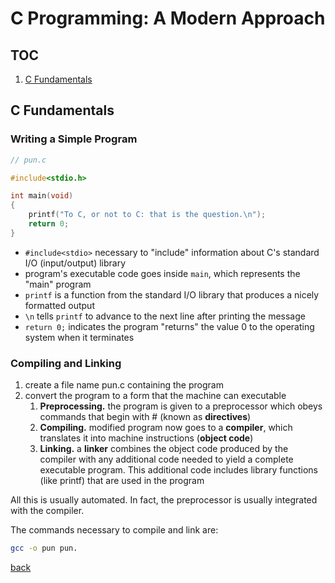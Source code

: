 # C Programming: A Modern Approach

## TOC

1. [C Fundamentals](#c-fundamentals)

## C Fundamentals

### Writing a Simple Program

```c
// pun.c

#include<stdio.h>

int main(void)
{
    printf("To C, or not to C: that is the question.\n");
    return 0;
}
```

- `#include<stdio>` necessary to "include" information about C's standard I/O (input/output) library
- program's executable code goes inside `main`, which represents the "main" program
- `printf` is a function from the standard I/O library that produces a nicely formatted output
- `\n` tells `printf` to advance to the next line after printing the message
- `return 0;` indicates the program "returns" the value 0 to the operating system when it terminates

### Compiling and Linking

1. create a file name pun.c containing the program
1. convert the program to a form that the machine can executable
    1. **Preprocessing.** the program is given to a preprocessor which obeys commands that begin with # (known as **directives**)
    1. **Compiling.** modified program now goes to a **compiler**, which translates it into machine instructions (**object code**)
    1. **Linking.** a **linker** combines the object code produced by the compiler with any additional code needed to yield a complete executable program. This additional code includes library functions (like printf) that are used in the program

All this is usually automated. In fact, the preprocessor is usually integrated with the compiler.

The commands necessary to compile and link are:

```bash
gcc -o pun pun.
```

[back](#toc)
